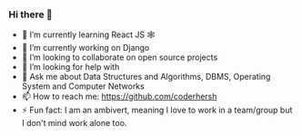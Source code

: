 ### Hi there 👋

- 🌱 I’m currently learning React JS 🕸️
- 🔭 I’m currently working on Django
- 👯 I’m looking to collaborate on open source projects
- 🤔 I’m looking for help with 
- 💬 Ask me about Data Structures and Algorithms, DBMS, Operating System and Computer Networks
- 📫 How to reach me: https://github.com/coderhersh
- ⚡ Fun fact: I am an ambivert, meaning I love to work in a team/group but I don't mind work alone too.
